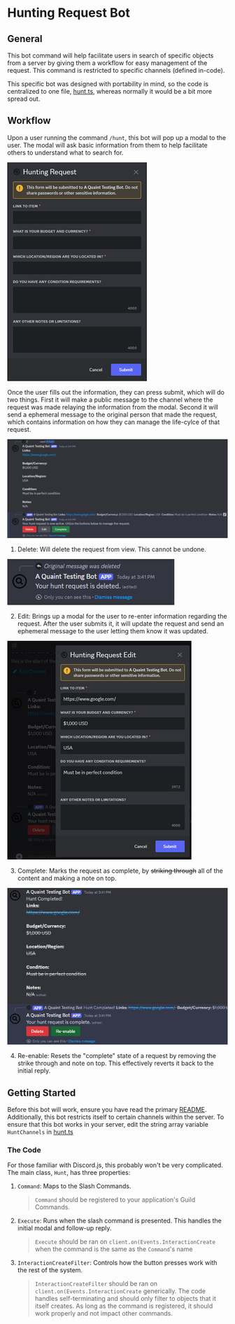 # Hunting Request Bot 

## General
This bot command will help facilitate users in search of specific objects from a server by giving them a workflow for easy management of the request. This command is restricted to specific channels (defined in-code).

This specific bot was designed with portability in mind, so the code is centralized to one file, [hunt.ts](./hunt-bot/hunt.ts), whereas normally it would be a bit more spread out.

## Workflow
Upon a user running the command `/hunt`, this bot will pop up a modal to the user. The modal will ask basic information from them to help facilitate others to understand what to search for.  

![Initial Modal Load](../../../documentation/hunt-bot/modal.png)

Once the user fills out the information, they can press submit, which will do two things. First it will make a public message to the channel where the request was made relaying the information from the modal. Second it will send a ephemeral message to the original person that made the request, which contains information on how they can manage the life-cylce of that request.

![Initial Reply](../../../documentation/hunt-bot/initial_reply.png)

1. Delete: Will delete the request from view. This cannot be undone. 

![Initial Reply](../../../documentation/hunt-bot/delete.png)


2. Edit: Brings up a modal for the user to re-enter information regarding the request. After the user submits it, it will update the request and send an ephemeral message to the user letting them know it was updated.

![Edit](../../../documentation/hunt-bot/edit.png)

3. Complete: Marks the request as complete, by ~~striking through~~ all of the content and making a note on top.
    
![Complete](../../../documentation/hunt-bot/complete.png)

4. Re-enable: Resets the "complete" state of a request by removing the strike through and note on top. This effectively reverts it back to the initial reply. 

## Getting Started
Before this bot will work, ensure you have read the primary [README](../../README).
Additionally, this bot restricts itself to certain channels within the server. To ensure that this bot works in your server, edit the string array variable `HuntChannels` in [hunt.ts](./hunt-bot/hunt.ts)

### The Code 
For those familiar with Discord.js, this probably won't be very complicated. The main class, `Hunt`, has three properties: 
1. `Command`: Maps to the Slash Commands. 
    > `Command` should be registered to your application's Guild Commands. 
1. `Execute`: Runs when the slash command is presented. This handles the initial modal and follow-up reply. 
    > `Execute` should be ran on `client.on(Events.InteractionCreate` when the command is the same as the `Command`'s name
1. `InteractionCreateFilter`: Controls how the button presses work with the rest of the system. 
    > `InteractionCreateFilter` should be ran on `client.on(Events.InteractionCreate` generically. The code handles self-terminating and should only filter to objects that it itself creates. As long as the command is registered, it should work properly and not impact other commands.